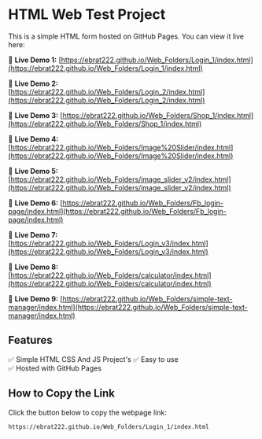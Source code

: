 # HTML Web Test Project  

This is a simple HTML form hosted on GitHub Pages. You can view it live here:  

🔗 **Live Demo 1:** [https://ebrat222.github.io/Web_Folders/Login_1/index.html](https://ebrat222.github.io/Web_Folders/Login_1/index.html)  

🔗 **Live Demo 2:** [https://ebrat222.github.io/Web_Folders/Login_2/index.html](https://ebrat222.github.io/Web_Folders/Login_2/index.html)  

🔗 **Live Demo 3:** [https://ebrat222.github.io/Web_Folders/Shop_1/index.html](https://ebrat222.github.io/Web_Folders/Shop_1/index.html)  

🔗 **Live Demo 4:** [https://ebrat222.github.io/Web_Folders/Image%20Slider/index.html](https://ebrat222.github.io/Web_Folders/Image%20Slider/index.html)

🔗 **Live Demo 5:** [https://ebrat222.github.io/Web_Folders/image_slider_v2/index.html](https://ebrat222.github.io/Web_Folders/image_slider_v2/index.html)

🔗 **Live Demo 6:** [https://ebrat222.github.io/Web_Folders/Fb_login-page/index.html](https://ebrat222.github.io/Web_Folders/Fb_login-page/index.html)

🔗 **Live Demo 7:** [https://ebrat222.github.io/Web_Folders/Login_v3/index.html](https://ebrat222.github.io/Web_Folders/Login_v3/index.html)

🔗 **Live Demo 8:** [https://ebrat222.github.io/Web_Folders/calculator/index.html](https://ebrat222.github.io/Web_Folders/calculator/index.html)

🔗 **Live Demo 9:** [https://ebrat222.github.io/Web_Folders/simple-text-manager/index.html](https://ebrat222.github.io/Web_Folders/simple-text-manager/index.html)


## Features  
✅ Simple HTML CSS And JS Project's
✅ Easy to use  
✅ Hosted with GitHub Pages  

## How to Copy the Link  
Click the button below to copy the webpage link:  

```html
https://ebrat222.github.io/Web_Folders/Login_1/index.html
